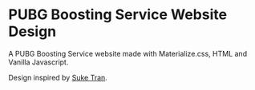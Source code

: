 # PUBG Boosting Service Website Design
A PUBG Boosting Service website made with Materialize.css, HTML and Vanilla Javascript.

Design inspired by [Suke Tran](https://dribbble.com/shots/3643235-League-Of-Legends-Boosting-Service/attachments/813841).